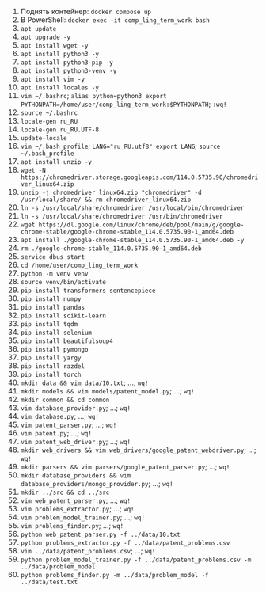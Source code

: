 1. Поднять контейнер: `docker compose up`
2. В PowerShell: `docker exec -it comp_ling_term_work bash`
3. `apt update`
4. `apt upgrade -y`
5. `apt install wget -y`
6. `apt install python3 -y`
7. `apt install python3-pip -y`
8. `apt install python3-venv -y`
9. `apt install vim -y`
10. `apt install locales -y`
11. `vim ~/.bashrc`; `alias python=python3 export PYTHONPATH=/home/user/comp_ling_term_work:$PYTHONPATH`; `:wq!`
12. `source ~/.bashrc`
13. `locale-gen ru_RU`
14. `locale-gen ru_RU.UTF-8`
15. `update-locale`
16. `vim ~/.bash_profile`; `LANG="ru_RU.utf8" export LANG`; `source ~/.bash_profile`
17. `apt install unzip -y`
18. `wget -N https://chromedriver.storage.googleapis.com/114.0.5735.90/chromedriver_linux64.zip`
19. `unzip -j chromedriver_linux64.zip "chromedriver" -d /usr/local/share/ && rm chromedriver_linux64.zip`
20. `ln -s /usr/local/share/chromedriver /usr/local/bin/chromedriver`
21. `ln -s /usr/local/share/chromedriver /usr/bin/chromedriver`
22. `wget https://dl.google.com/linux/chrome/deb/pool/main/g/google-chrome-stable/google-chrome-stable_114.0.5735.90-1_amd64.deb`
23. `apt install ./google-chrome-stable_114.0.5735.90-1_amd64.deb -y`
24. `rm ./google-chrome-stable_114.0.5735.90-1_amd64.deb`
25. `service dbus start`
26. `cd /home/user/comp_ling_term_work`
27. `python -m venv venv`
28. `source venv/bin/activate`
29. `pip install transformers sentencepiece`
30. `pip install numpy`
31. `pip install pandas`
32. `pip install scikit-learn`
33. `pip install tqdm`
34. `pip install selenium`
35. `pip install beautifulsoup4`
36. `pip install pymongo`
37. `pip install yargy`
38. `pip install razdel`
39. `pip install torch`
40. `mkdir data && vim data/10.txt`; ...; `wq!`
41. `mkdir models && vim models/patent_model.py`; ...; `wq!`
42. `mkdir common && cd common`
43. `vim database_provider.py`; ...; `wq!`
44. `vim database.py`; ...; `wq!`
45. `vim patent_parser.py`; ...; `wq!`
46. `vim patent.py`; ...; `wq!`
47. `vim patent_web_driver.py`; ...; `wq!`
48. `mkdir web_drivers && vim web_drivers/google_patent_webdriver.py`; ...; `wq!`
49. `mkdir parsers && vim parsers/google_patent_parser.py`; ...; `wq!`
50. `mkdir database_providers && vim database_providers/mongo_provider.py`; ...; `wq!`
51. `mkdir ../src && cd ../src`
52. `vim web_patent_parser.py`; ...; `wq!`
53. `vim problems_extractor.py`; ...; `wq!`
54. `vim problem_model_trainer.py`; ...; `wq!`
55. `vim problems_finder.py`; ...; `wq!`
56. `python web_patent_parser.py -f ../data/10.txt`
57. `python problems_extractor.py -f ../data/patent_problems.csv`
58. `vim ../data/patent_problems.csv`; ...; `wq!`
59. `python problem_model_trainer.py -f ../data/patent_problems.csv -m ../data/problem_model`
60. `python problems_finder.py -m ../data/problem_model -f ../data/test.txt`